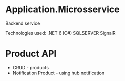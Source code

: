 # Application.Microsservice
Backend service

Technologies used:
  .NET 6 (C#)
  SQLSERVER
  SignalR

# Product API
  - CRUD - products
  - Notification Product - using hub notification 
